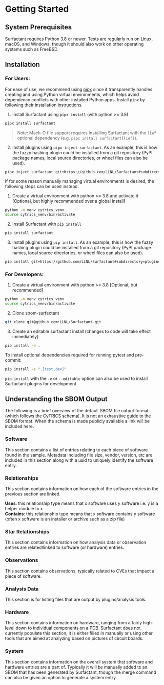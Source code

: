 # Getting Started

## System Prerequisites

Surfactant requires Python 3.8 or newer. Tests are regularly run on Linux, macOS,
and Windows, though it should also work on other operating systems such as FreeBSD.

## Installation

### For Users:

For ease of use, we recommend using [pipx](https://github.com/pypa/pipx) since it transparently handles creating and using Python virtual environments, which helps avoid dependency conflicts with other installed Python apps. Install `pipx` by following [their installation instructions](https://github.com/pypa/pipx#install-pipx).

1. Install Surfactant using `pipx install` (with python >= 3.8)

```bash
pipx install surfactant
```

> Note: Mach-O file support requires installing Surfactant with the `lief` optional dependency (e.g. `pipx install surfactant[lief]`).

2. Install plugins using `pipx inject surfactant`. As an example, this is how the fuzzy hashing plugin could be installed from a git repository (PyPI package names, local source directories, or wheel files can also be used).

```bash
pipx inject surfactant git+https://github.com/LLNL/Surfactant#subdirectory=plugins/fuzzyhashes
```

If for some reason manually managing virtual environments is desired, the following steps can be used instead:

1. Create a virtual environment with python >= 3.8 and activate it [Optional, but highly recommended over a global install]

```bash
python -m venv cytrics_venv
source cytrics_venv/bin/activate
```

2. Install Surfactant with `pip install`

```bash
pip install surfactant
```

3. Install plugins using `pip install`. As an example, this is how the fuzzy hashing plugin could be installed from a git repository (PyPI package names, local source directories, or wheel files can also be used).

```bash
pip install git+https://github.com/LLNL/Surfactant#subdirectory=plugins/fuzzyhashes
```

### For Developers:

1. Create a virtual environment with python >= 3.8 [Optional, but recommended]

```bash
python -m venv cytrics_venv
source cytrics_venv/bin/activate
```

2. Clone sbom-surfactant

```bash
git clone git@github.com:LLNL/Surfactant.git
```

3. Create an editable surfactant install (changes to code will take effect immediately):

```bash
pip install -e .
```

To install optional dependencies required for running pytest and pre-commit:

```bash
pip install -e ".[test,dev]"
```

`pip install` with the `-e` or `--editable` option can also be used to install Surfactant plugins for development.

## Understanding the SBOM Output

The following is a brief overview of the default SBOM file output format (which follows the CyTRICS schema). It is
not an exhaustive guide to the SBOM format. When the schema is made publicly available a link will be included here.

### Software

This section contains a list of entries relating to each piece of software found in the sample. Metadata including file size, vendor, version, etc are included in this section along with a uuid to uniquely identify the software entry.

### Relationships

This section contains information on how each of the software entries in the previous section are linked.

**Uses**: this relationship type means that x software uses y software i.e. y is a helper module to x\
**Contains**: this relationship type means that x software contains y software (often x software is an installer or archive such as a zip file)

### Star Relationships

This section contains information on how analysis data or observation entries are related/linked to software (or hardware) entries.

### Observations

This section contains observations, typically related to CVEs that impact a piece of software.

### Analysis Data

This section is for listing files that are output by plugins/analysis tools.

### Hardware

This section contains information on hardware, ranging from a fairly high-level down to individual components on a PCB.
Surfactant does not currently populate this section, it is either filled in manually or using other tools that are aimed
at analyzing based on pictures of circuit boards.

### System

This section contains information on the overall system that software and hardware entries are a part of. Typically
it will be manually added to an SBOM that has been generated by Surfactant, though the merge command can also be
given an option to generate a system entry.

